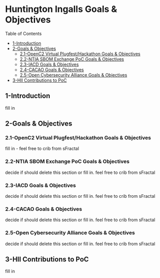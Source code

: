 # Huntington Ingalls Goals & Objectives

Table of Contents
- [1-Introduction](#1-introduction)
- [2-Goals & Objectives](#2-goals-objectives)
   -  [2.1-OpenC2 Virtual Plugfest/Hackathon Goals & Objectives](2.1-openc2-virtual-plugfest-hackathon-goals-objectives)
   - [2.2-NTIA SBOM Exchange PoC Goals & Objectives](2.2-ntia-sbom-exchange-poc-goals-objectives)
   - [2.3-IACD Goals & Objectives](2.3-iacd-goals-objectives)
   - [2.4-CACAO Goals & Objectives](2.4-cacao-goals-objectives)
   - [2.5-Open Cybersecurity Alliance Goals & Objectives](2.5-open-cybersecurity-alliance-goals-objectives)
- [3-HII Contributions to PoC](3-hii-contributions-to-poc)

## 1-Introduction

fill in

## 2-Goals & Objectives

### 2.1-OpenC2 Virtual Plugfest/Hackathon Goals & Objectives
fill in - feel free to crib from sFractal

### 2.2-NTIA SBOM Exchange PoC Goals & Objectives
decide if should delete this section or fill in.
feel free to crib from sFractal

### 2.3-IACD Goals & Objectives
decide if should delete this section or fill in.
feel free to crib from sFractal

### 2.4-CACAO Goals & Objectives
decide if should delete this section or fill in.
feel free to crib from sFractal

### 2.5-Open Cybersecurity Alliance Goals & Objectives
decide if should delete this section or fill in.
feel free to crib from sFractal

## 3-HII Contributions to PoC
fill in
